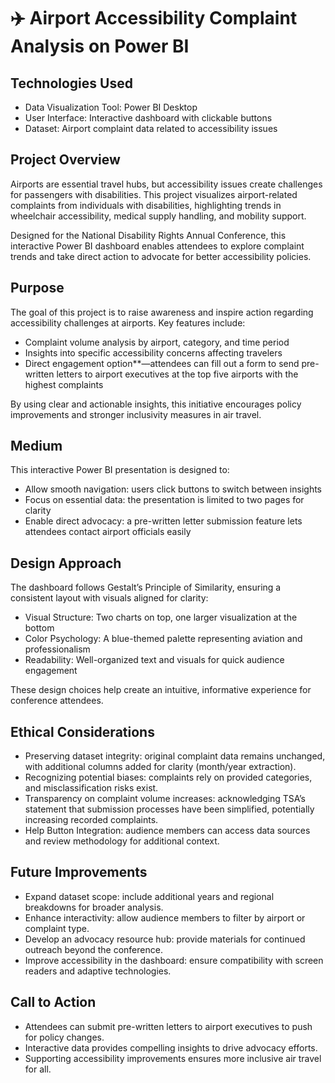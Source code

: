 # ✈️ Airport Accessibility Complaint Analysis on Power BI  

## Technologies Used  
- Data Visualization Tool: Power BI Desktop  
- User Interface: Interactive dashboard with clickable buttons  
- Dataset: Airport complaint data related to accessibility issues  

## Project Overview  
Airports are essential travel hubs, but accessibility issues create challenges for passengers with disabilities. This project visualizes airport-related complaints from individuals with disabilities, highlighting trends in wheelchair accessibility, medical supply handling, and mobility support.  

Designed for the National Disability Rights Annual Conference, this interactive Power BI dashboard enables attendees to explore complaint trends and take direct action to advocate for better accessibility policies.  

## Purpose  
The goal of this project is to raise awareness and inspire action regarding accessibility challenges at airports. Key features include:  
- Complaint volume analysis by airport, category, and time period  
- Insights into specific accessibility concerns affecting travelers  
- Direct engagement option**—attendees can fill out a form to send pre-written letters to airport executives at the top five airports with the highest complaints  

By using clear and actionable insights, this initiative encourages policy improvements and stronger inclusivity measures in air travel.  

## Medium  
This interactive Power BI presentation is designed to:  
- Allow smooth navigation: users click buttons to switch between insights  
- Focus on essential data: the presentation is limited to two pages for clarity  
- Enable direct advocacy: a pre-written letter submission feature lets attendees contact airport officials easily  

## Design Approach  
The dashboard follows Gestalt’s Principle of Similarity, ensuring a consistent layout with visuals aligned for clarity:  
- Visual Structure: Two charts on top, one larger visualization at the bottom  
- Color Psychology: A blue-themed palette representing aviation and professionalism  
- Readability: Well-organized text and visuals for quick audience engagement  

These design choices help create an intuitive, informative experience for conference attendees.  

## Ethical Considerations  
- Preserving dataset integrity: original complaint data remains unchanged, with additional columns added for clarity (month/year extraction).  
- Recognizing potential biases: complaints rely on provided categories, and misclassification risks exist.  
- Transparency on complaint volume increases: acknowledging TSA’s statement that submission processes have been simplified, potentially increasing recorded complaints.  
- Help Button Integration: audience members can access data sources and review methodology for additional context.  

## Future Improvements  
- Expand dataset scope: include additional years and regional breakdowns for broader analysis.  
- Enhance interactivity: allow audience members to filter by airport or complaint type.  
- Develop an advocacy resource hub: provide materials for continued outreach beyond the conference.  
- Improve accessibility in the dashboard: ensure compatibility with screen readers and adaptive technologies.  

## Call to Action  
- Attendees can submit pre-written letters to airport executives to push for policy changes.  
- Interactive data provides compelling insights to drive advocacy efforts.  
- Supporting accessibility improvements ensures more inclusive air travel for all.
